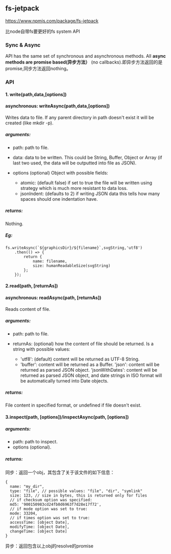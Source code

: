 ## fs-jetpack
<https://www.npmjs.com/package/fs-jetpack>

比node自带fs要更好的fs system API
### Sync & Async

API has the same set of synchronous and asynchronous methods. All **async methods are promise based(异步方法）** (no callbacks).即异步方法返回的是promise,同步方法返回nothing。


### API
#### 1. write(path,data,[options])
#### asynchronous: writeAsync(path,data,[options])

Writes data to file. If any parent directory in path doesn't exist it will be created (like mkdir -p).


##### arguments:
- path: path to file.
- data: data to be written. This could be String, Buffer, Object or Array (if last two used, the data will be outputted into file as JSON).
- options (optional) Object with possible fields:

	- atomic: (default false) if set to true the file will be written using strategy which is much more resistant to data loss. 
	- jsonIndent: (defaults to 2) if writing JSON data this tells how many spaces should one indentation have.

##### returns:
Nothing.

##### Eg:

	fs.writeAsync(`${graphicsDir}/${filename}`,svgString,'utf8')
        .then(() => {
            return {
                name: filename,
                size: humanReadableSize(svgString)
            };
        });
        
#### 2.read(path, [returnAs])

#### asynchronous: readAsync(path, [returnAs])

Reads content of file.

##### arguments:
- path: path to file.
- returnAs: (optional) how the content of file should be returned. Is a string with possible values:

  - 'utf8': (default) content will be returned as UTF-8 String.
  - 'buffer': content will be returned as a Buffer.
  'json': content will be returned as parsed JSON object.
  'jsonWithDates': content will be returned as parsed JSON object, and date strings in ISO format will be automatically turned into Date objects.

##### returns:
File content in specified format, or undefined if file doesn't exist.


#### 3.inspect(path, [options])/inspectAsync(path, [options])
##### arguments:
- path: path to inspect.
- options (optional).
##### returns:


同步：返回一个obj，其包含了关于该文件的如下信息：

	{
	  name: "my_dir",
	  type: "file", // possible values: "file", "dir", "symlink" 
	  size: 123, // size in bytes, this is returned only for files 
	  // if checksum option was specified: 
	  md5: '900150983cd24fb0d6963f7d28e17f72',
	  // if mode option was set to true: 
	  mode: 33204,
	  // if times option was set to true: 
	  accessTime: [object Date],
	  modifyTime: [object Date],
	  changeTime: [object Date]
	}
		
异步：返回包含以上obj的resolve的promise